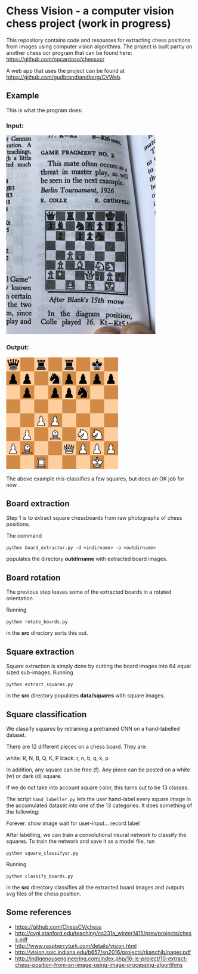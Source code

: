 # Chess Vision - a computer vision chess project (work in progress)

This repository contains code and resources for extracting chess positions from images using computer vision algorithms. 
The project is built partly on another chess ocr program that can be found here: https://github.com/npcardoso/chessocr

A web app that uses the project can be found at https://github.com/gudbrandtandberg/CVWeb.

## Example

This is what the program does:

### Input: 
<img src="./data/raw/IMG_4387.JPG" width="400" />

### Output:
<img src="./img/example1.png" width="300"/>

The above example mis-classifies a few squares, but does an OK job for now..

## Board extraction

Step 1 is to extract square chessboards from raw photographs of chess positions.

The command

```python board_extractor.py -d <indirname> -o <outdirname>```

populates the directory __outdirname__ with extracted board images. 

## Board rotation

The previous step leaves some of the extracted boards in a rotated orientation. 

Running 

```python rotate_boards.py```

in the __src__ directory sorts this out. 

## Square extraction

Square extraction is simply done by cutting the board images into 64 equal sized sub-images. 
Running 

```python extract_squares.py```

in the __src__ directory populates __data/squares__ with square images.


## Square classification


We classify squares by retraining a pretrained CNN on a hand-labelled dataset.

There are 12 different pieces on a chess board. They are:

  white: R, N, B, Q, K, P 
  black: r, n, b, q, k, p 

In addition, any square can be free (f).
Any piece can be posted on a white (w) or dark (d) square.

If we do not take into account square color, this turns out to be 13 classes.

The script ```hand_labeller.py``` lets the user hand-label every square image in the accumulated dataset into one of the 13 categories. It does something of the following:

Forever:
    show image
    wait for user-input... 
    record label

After labelling, we can train a convolutional neural network to classify the squares. To train the network and save it as a model file, run

```python square_classifyer.py```

Running 

```python classify_boards.py``` 

in the __src__ directory classifies all the extracted board images and outputs svg files of the chess position. 

## Some references

+ https://github.com/ChessCV/chess
+ http://cvgl.stanford.edu/teaching/cs231a_winter1415/prev/projects/chess.pdf
+ http://www.raspberryturk.com/details/vision.html
+ http://vision.soic.indiana.edu/b657/sp2016/projects/rkanchib/paper.pdf
+ http://indigenousengineering.com/index.php/16-ie-project/10-extract-chess-position-from-an-image-using-image-processing-algorithms
